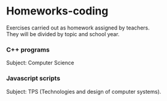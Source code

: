 # Homeworks-coding
Exercises carried out as homework assigned by teachers.  
They will be divided by topic and school year.

### C++ programs
Subject: Computer Science

### Javascript scripts
Subject: TPS (Technologies and design of computer systems).
